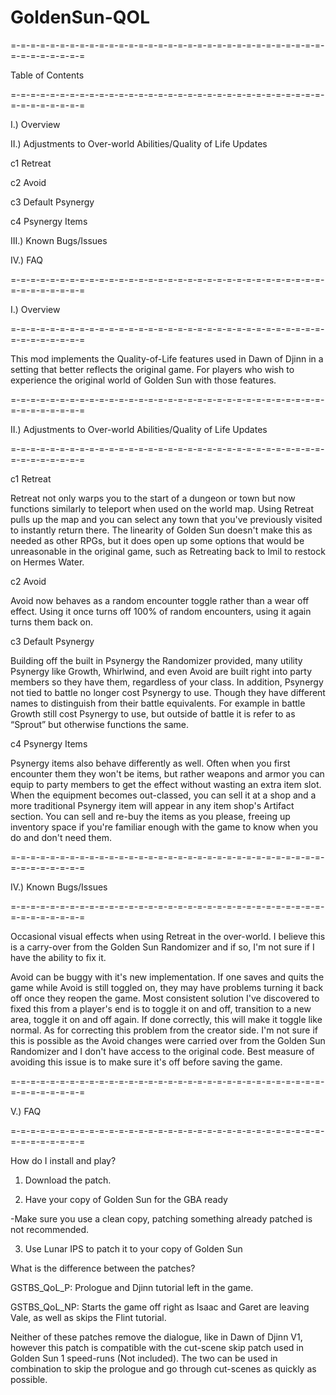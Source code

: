 # GoldenSun-QOL
=-=-=-=-=-=-=-=-=-=-=-=-=-=-=-=-=-=-=-=-=-=-=-=-=-=-=-=-=-=-=-=-=-=-=-=-=-=-=-=

Table of Contents

=-=-=-=-=-=-=-=-=-=-=-=-=-=-=-=-=-=-=-=-=-=-=-=-=-=-=-=-=-=-=-=-=-=-=-=-=-=-=-=

I.) Overview

II.) Adjustments to Over-world Abilities/Quality of Life Updates

c1 Retreat

c2 Avoid

c3 Default Psynergy

c4 Psynergy Items

III.) Known Bugs/Issues

IV.) FAQ

=-=-=-=-=-=-=-=-=-=-=-=-=-=-=-=-=-=-=-=-=-=-=-=-=-=-=-=-=-=-=-=-=-=-=-=-=-=-=-=

I.) Overview

=-=-=-=-=-=-=-=-=-=-=-=-=-=-=-=-=-=-=-=-=-=-=-=-=-=-=-=-=-=-=-=-=-=-=-=-=-=-=-=

This mod implements the Quality-of-Life features used in Dawn of Djinn in a setting that better reflects the original game. For players who wish to experience the original world of Golden Sun with those features.

=-=-=-=-=-=-=-=-=-=-=-=-=-=-=-=-=-=-=-=-=-=-=-=-=-=-=-=-=-=-=-=-=-=-=-=-=-=-=-=

II.) Adjustments to Over-world Abilities/Quality of Life Updates

=-=-=-=-=-=-=-=-=-=-=-=-=-=-=-=-=-=-=-=-=-=-=-=-=-=-=-=-=-=-=-=-=-=-=-=-=-=-=-=

c1 Retreat

Retreat not only warps you to the start of a dungeon or town but now functions similarly to teleport when used on the world map. Using Retreat pulls up the map and you can select any town that you've previously visited to instantly return there. The linearity of Golden Sun doesn't make this as needed as other RPGs, but it does open up some options that would be unreasonable in the original game, such as Retreating back to Imil to restock on Hermes Water.

c2 Avoid

Avoid now behaves as a random encounter toggle rather than a wear off effect. Using it once turns off 100% of random encounters, using it again turns them back on. 

c3 Default Psynergy

Building off the built in Psynergy the Randomizer provided, many utility Psynergy like Growth, Whirlwind, and even Avoid are built right into party members so they have them, regardless of your class. In addition, Psynergy not tied to battle no longer cost Psynergy to use. Though they have different names to distinguish from their battle equivalents. For example in battle Growth still cost Psynergy to use, but outside of battle it is refer to as “Sprout” but otherwise functions the same.

c4 Psynergy Items

Psynergy items also behave differently as well. Often when you first encounter them they won't be items, but rather weapons and armor you can equip to party members to get the effect without wasting an extra item slot. When the equipment becomes out-classed, you can sell it at a shop and a more traditional Psynergy item will appear in any item shop's Artifact section. You can sell and re-buy the items as you please, freeing up inventory space if you're familiar enough with the game to know when you do and don't need them.

=-=-=-=-=-=-=-=-=-=-=-=-=-=-=-=-=-=-=-=-=-=-=-=-=-=-=-=-=-=-=-=-=-=-=-=-=-=-=-=

IV.) Known Bugs/Issues

=-=-=-=-=-=-=-=-=-=-=-=-=-=-=-=-=-=-=-=-=-=-=-=-=-=-=-=-=-=-=-=-=-=-=-=-=-=-=-=

Occasional visual effects when using Retreat in the over-world. I believe this is a carry-over from the Golden Sun Randomizer and if so, I'm not sure if I have the ability to fix it.

Avoid can be buggy with it's new implementation. If one saves and quits the game while Avoid is still toggled on, they may have problems turning it back off once they reopen the game. Most consistent solution I've discovered to fixed this from a player's end is to toggle it on and off, transition to a new area, toggle it on and off again. If done correctly, this will make it toggle like normal. As for correcting this problem from the creator side. I'm not sure if this is possible as the Avoid changes were carried over from the Golden Sun Randomizer and I don't have access to the original code. Best measure of avoiding this issue is to make sure it's off before saving the game.

=-=-=-=-=-=-=-=-=-=-=-=-=-=-=-=-=-=-=-=-=-=-=-=-=-=-=-=-=-=-=-=-=-=-=-=-=-=-=-=

V.) FAQ

=-=-=-=-=-=-=-=-=-=-=-=-=-=-=-=-=-=-=-=-=-=-=-=-=-=-=-=-=-=-=-=-=-=-=-=-=-=-=-=

How do I install and play?

1. Download the patch. 

2. Have your copy of Golden Sun for the GBA ready 

-Make sure you use a clean copy, patching something already patched is not recommended. 

3. Use Lunar IPS to patch it to your copy of Golden Sun

What is the difference between the patches?

GSTBS_QoL_P: Prologue and Djinn tutorial left in the game.

GSTBS_QoL_NP: Starts the game off right as Isaac and Garet are leaving Vale, as well as skips the Flint tutorial.

Neither of these patches remove the dialogue, like in Dawn of Djinn V1, however this patch is compatible with the cut-scene skip patch used in Golden Sun 1 speed-runs (Not included). The two can be used in combination to skip the prologue and go through cut-scenes as quickly as possible.
